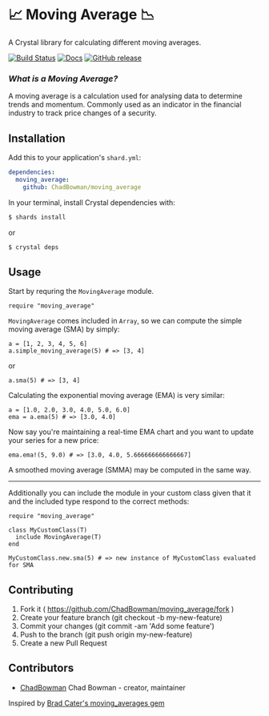 # 📈 Moving Average 📉

A Crystal library for calculating different moving averages.

[![Build Status](https://travis-ci.org/ChadBowman/moving_average.svg?branch=master)](https://travis-ci.org/ChadBowman/moving_average) [![Docs](https://img.shields.io/badge/docs-available-brightgreen.svg)](https://ChadBowman.github.io/moving_average/) [![GitHub release](https://img.shields.io/github/release/ChadBowman/moving_average.svg)](https://github.com/ChadBowman/moving_average/releases)

### _What is a Moving Average?_

A moving average is a calculation used for analysing data to determine trends and momentum.
Commonly used as an indicator in the financial industry to track price changes of a security.


## Installation

Add this to your application's `shard.yml`:

```yaml
dependencies:
  moving_average:
    github: ChadBowman/moving_average
```

In your terminal, install Crystal dependencies with:
```bash
$ shards install
```
or
```bash
$ crystal deps
```

## Usage

Start by requring the `MovingAverage` module.

```crystal
require "moving_average"
```

`MovingAverage` comes included in `Array`, so we can compute the simple moving average (SMA) by simply:

```crystal
a = [1, 2, 3, 4, 5, 6]
a.simple_moving_average(5) # => [3, 4]
```

or

```crystal
a.sma(5) # => [3, 4]
```

Calculating the exponential moving average (EMA) is very similar:

```crystal
a = [1.0, 2.0, 3.0, 4.0, 5.0, 6.0]
ema = a.ema(5) # => [3.0, 4.0]
```

Now say you're maintaining a real-time EMA chart and you want to update your series for a new price:

```crystal
ema.ema!(5, 9.0) # => [3.0, 4.0, 5.666666666666667]
```

A smoothed moving average (SMMA) may be computed in the same way.

-----

Additionally you can include the module in your custom class given that it and the included type respond to the correct methods:

```crystal
require "moving_average"

class MyCustomClass(T)
  include MovingAverage(T)
end

MyCustomClass.new.sma(5) # => new instance of MyCustomClass evaluated for SMA
```

## Contributing

1. Fork it ( https://github.com/ChadBowman/moving_average/fork )
2. Create your feature branch (git checkout -b my-new-feature)
3. Commit your changes (git commit -am 'Add some feature')
4. Push to the branch (git push origin my-new-feature)
5. Create a new Pull Request

## Contributors

- [ChadBowman](https://github.com/ChadBowman) Chad Bowman - creator, maintainer

Inspired by [Brad Cater's moving_averages gem](https://github.com/bradcater/moving_averages)
